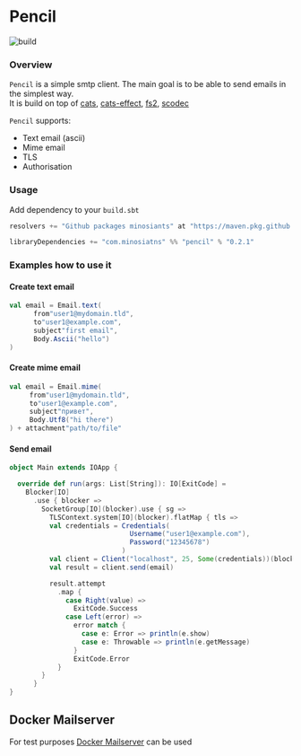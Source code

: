 # Pencil 

![build](https://github.com/minosiants/pencil/workflows/build/badge.svg)

### Overview 
`Pencil` is a simple smtp client. The main goal is to be able to send emails in the simplest way.   
It is build on top of [cats](https://typelevel.org/cats/), [cats-effect](https://typelevel.org/cats-effect/), [fs2](https://fs2.io/), [scodec](http://scodec.org/)

`Pencil` supports: 
* Text email (ascii)
* Mime email 
* TLS
* Authorisation 

### Usage
Add dependency to your `build.sbt`

```scala
resolvers += "Github packages minosiants" at "https://maven.pkg.github.com/minosiants/_"

libraryDependencies += "com.minosiatns" %% "pencil" % "0.2.1"
```

### Examples how to use it


#### Create text email

```scala
val email = Email.text(
      from"user1@mydomain.tld",
      to"user1@example.com",
      subject"first email",
      Body.Ascii("hello")
)
```
#### Create mime email

```scala
val email = Email.mime(
     from"user1@mydomain.tld",
     to"user1@example.com",
     subject"привет",
     Body.Utf8("hi there")
) + attachment"path/to/file"
```
#### Send email

```scala
object Main extends IOApp {

  override def run(args: List[String]): IO[ExitCode] =
    Blocker[IO]
      .use { blocker =>
        SocketGroup[IO](blocker).use { sg =>
          TLSContext.system[IO](blocker).flatMap { tls =>
          val credentials = Credentials(
                              Username("user1@example.com"),
                              Password("12345678")
                            )
          val client = Client("localhost", 25, Some(credentials))(blocker, sg, tls)
          val result = client.send(email)

          result.attempt
            .map {
              case Right(value) =>
                ExitCode.Success
              case Left(error) =>
                error match {
                  case e: Error => println(e.show)
                  case e: Throwable => println(e.getMessage)
                }
                ExitCode.Error
            }
        }
      }
}

```
## Docker Mailserver
 For test purposes [Docker Mailserver](https://github.com/jeboehm/docker-mailserver) can be used